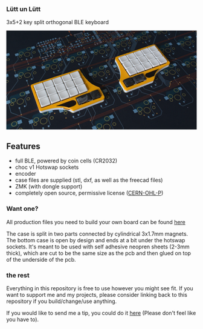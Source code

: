 ### Lütt un Lütt

3x5+2 key split orthogonal BLE keyboard

![top](img/lul_top.png)

## Features

- full BLE, powered by coin cells (CR2032)
- choc v1 Hotswap sockets
- encoder
- case files are supplied (stl, dxf, as well as the freecad files)
- ZMK (with dongle support)
- completely open source, permissive license ([CERN-OHL-P](https://cern-ohl.web.cern.ch/home))

### Want one?

All production files you need to build your own board can be found [here](./prod)

The case is split in two parts connected by cylindrical 3x1.7mm magnets. The bottom case is open by design and ends at a bit under the hotswap sockets. It's meant to be used with self adhesive neopren sheets (2-3mm thick), which are cut to be the same size as the pcb and then glued on top of the underside of the pcb.

### the rest

Everything in this repository is free to use however you might see fit. If you want to support me and my projects, please consider linking back to this repository if you build/change/use anything.

If you would like to send me a tip, you could do it [here](https://ko-fi.com/weteor) (Please don't feel like you have to).
